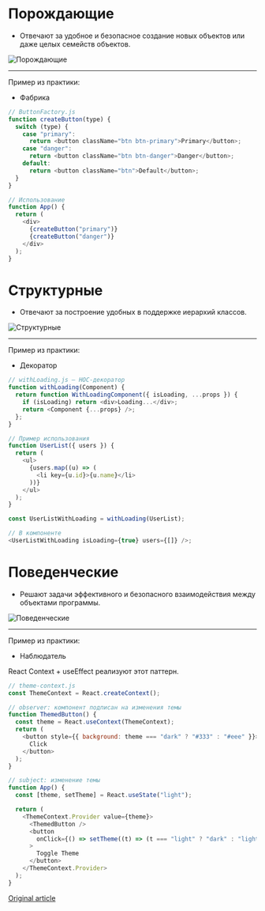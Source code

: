 # Порождающие

- Отвечают за удобное и безопасное создание новых объектов или даже целых семейств объектов.

![Порождающие](porozd.jpg)

---

Пример из практики:

- Фабрика

```js
// ButtonFactory.js
function createButton(type) {
  switch (type) {
    case "primary":
      return <button className="btn btn-primary">Primary</button>;
    case "danger":
      return <button className="btn btn-danger">Danger</button>;
    default:
      return <button className="btn">Default</button>;
  }
}

// Использование
function App() {
  return (
    <div>
      {createButton("primary")}
      {createButton("danger")}
    </div>
  );
}
```

# Структурные

- Отвечают за построение удобных в поддержке иерархий классов.

![Структурные](sctruct.jpg)

---

Пример из практики:

- Декоратор

```js
// withLoading.js — HOC-декоратор
function withLoading(Component) {
  return function WithLoadingComponent({ isLoading, ...props }) {
    if (isLoading) return <div>Loading...</div>;
    return <Component {...props} />;
  };
}

// Пример использования
function UserList({ users }) {
  return (
    <ul>
      {users.map((u) => (
        <li key={u.id}>{u.name}</li>
      ))}
    </ul>
  );
}

const UserListWithLoading = withLoading(UserList);

// В компоненте
<UserListWithLoading isLoading={true} users={[]} />;
```

# Поведенческие

- Решают задачи эффективного и безопасного взаимодействия между объектами программы.

![Поведенческие](behav.jpg)

---

Пример из практики:

- Наблюдатель

React Context + useEffect реализуют этот паттерн.

```js
// theme-context.js
const ThemeContext = React.createContext();

// observer: компонент подписан на изменения темы
function ThemedButton() {
  const theme = React.useContext(ThemeContext);
  return (
    <button style={{ background: theme === "dark" ? "#333" : "#eee" }}>
      Click
    </button>
  );
}

// subject: изменение темы
function App() {
  const [theme, setTheme] = React.useState("light");

  return (
    <ThemeContext.Provider value={theme}>
      <ThemedButton />
      <button
        onClick={() => setTheme((t) => (t === "light" ? "dark" : "light"))}
      >
        Toggle Theme
      </button>
    </ThemeContext.Provider>
  );
}
```

[Original article](https://refactoringguru.cn/ru/design-patterns/catalog)
